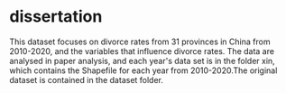 # dissertation
This dataset focuses on divorce rates from 31 provinces in China from 2010-2020, and the variables that influence divorce rates. The data are analysed in paper analysis, and each year's data set is in the folder xin, which contains the Shapefile for each year from 2010-2020.The original dataset is contained in the dataset folder.

